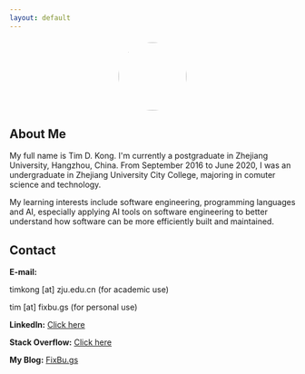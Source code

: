 ```yaml
---
layout: default
---
```

<div style="width: 200px; margin: 20px auto 20px auto; text-align: center">
<img src="{{ site.url }}/assets/timkong.jpg" width="120" style="border-radius: 50%" />
</div>

## About Me
My full name is Tim D. Kong. I'm currently a postgraduate in Zhejiang University, Hangzhou, China. From September 2016 to June 2020, I was an undergraduate in Zhejiang University City College, majoring in comuter science and technology.

My learning interests include software engineering, programming languages and AI, especially applying AI tools on software engineering to better understand how software can be more efficiently built and maintained.

## Contact

**E-mail:**

timkong [at] zju.edu.cn (for academic use)

tim [at] fixbu.gs (for personal use)

**LinkedIn:** [Click here](https://www.linkedin.com/in/tim-kong-zju)

**Stack Overflow:** [Click here](https://stackoverflow.com/users/13769738/tim-kong?tab=profile)

**My Blog:** [FixBu.gs](https://fixbu.gs)
